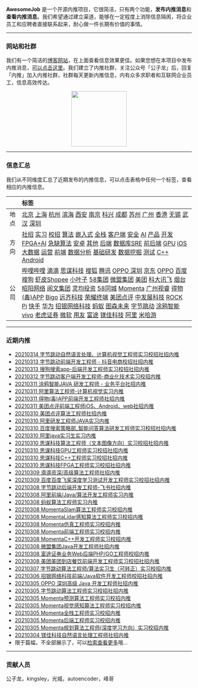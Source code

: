 
 

**AwesomeJob** 是一个开源内推项目，它很简洁，只有两个功能，**发布内推消息**和**查看内推消息**。我们希望通过建立渠道，能够在一定程度上消除信息隔阂，将企业员工和应聘者直接联系起来，耐心做一件长期有价值的事情。

---

### 网站和社群

我们有一个简洁的[博客网站](https://awesomejob.gitee.io/)，在上面查看信息效果更佳。如果您想在本项目中发布内推消息，[可以点击这里](https://wj.qq.com/s2/8043669/40c0)。我们建立了内推社群，关注公众号「公子龙」后，回复「内推」加入内推社群，社群每天更新内推信息，内有众多求职者和互联网企业员工，信息高效传达。

<div align=center><img src="https://img-blog.csdnimg.cn/20210306220847278.jpg?x-oss-process=type_ZmFuZ3poZW5naGVpdGk,shadow_10,text_aHR0cHM6Ly9ibG9nLmNzZG4ubmV0L0RvSmludGlhbg==,size_16,color_FFFFFF,t_70#pic_center" width="150"/></div>


--- 
### 信息汇总

我们从不同维度汇总了近期发布的内推信息，可以点击表格中任何一个标签，查看相应的内推信息。

||标签|
|:---:|:---|
|地点|[北京](https://awesomejob.gitee.io/tags/北京)  [上海](https://awesomejob.gitee.io/tags/上海)  [杭州](https://awesomejob.gitee.io/tags/杭州)  [滨海](https://awesomejob.gitee.io/tags/滨海)  [西安](https://awesomejob.gitee.io/tags/西安)  [南京](https://awesomejob.gitee.io/tags/南京)  [科兴](https://awesomejob.gitee.io/tags/科兴)  [成都](https://awesomejob.gitee.io/tags/成都)  [苏州](https://awesomejob.gitee.io/tags/苏州)  [广州](https://awesomejob.gitee.io/tags/广州)  [香港](https://awesomejob.gitee.io/tags/香港)  [无锡](https://awesomejob.gitee.io/tags/无锡)  [武汉](https://awesomejob.gitee.io/tags/武汉)  [深圳](https://awesomejob.gitee.io/tags/深圳)|
|方向|[社招](https://awesomejob.gitee.io/series/社招)  [实习](https://awesomejob.gitee.io/series/实习)  [校招](https://awesomejob.gitee.io/series/校招)	[算法](https://awesomejob.gitee.io/categories/算法)  [嵌入式](https://awesomejob.gitee.io/categories/嵌入式)  [全栈](https://awesomejob.gitee.io/categories/全栈)  [客户端](https://awesomejob.gitee.io/categories/客户端)  [安全](https://awesomejob.gitee.io/categories/安全)  [AI](https://awesomejob.gitee.io/categories/ai)  [产品](https://awesomejob.gitee.io/categories/产品)  [开发](https://awesomejob.gitee.io/categories/开发)  [FPGA+AI](https://awesomejob.gitee.io/categories/fpga+ai)  [急缺算法](https://awesomejob.gitee.io/categories/急缺算法)  [安卓](https://awesomejob.gitee.io/categories/安卓)  [其他](https://awesomejob.gitee.io/categories/其他)  [后端](https://awesomejob.gitee.io/categories/后端)  [数据库SRE](https://awesomejob.gitee.io/categories/数据库sre)  [前后端](https://awesomejob.gitee.io/categories/前后端)  [GPU](https://awesomejob.gitee.io/categories/gpu)  [iOS](https://awesomejob.gitee.io/categories/ios)  [大数据](https://awesomejob.gitee.io/categories/大数据)  [运营](https://awesomejob.gitee.io/categories/运营)  [前端](https://awesomejob.gitee.io/categories/前端)  [数据分析](https://awesomejob.gitee.io/categories/数据分析)  [基础研发](https://awesomejob.gitee.io/categories/基础研发)  [数据挖掘](https://awesomejob.gitee.io/categories/数据挖掘)  [测试](https://awesomejob.gitee.io/categories/测试)  [C++](https://awesomejob.gitee.io/categories/c++)  [Android](https://awesomejob.gitee.io/categories/android)|
|公司|[哔哩哔哩](https://awesomejob.gitee.io/tags/哔哩哔哩)  [滴滴](https://awesomejob.gitee.io/tags/滴滴)  [思谋科技](https://awesomejob.gitee.io/tags/思谋科技)  [搜狐](https://awesomejob.gitee.io/tags/搜狐)  [腾讯](https://awesomejob.gitee.io/tags/腾讯)  [OPPO 深圳](https://awesomejob.gitee.io/tags/oppo-深圳)  [京东](https://awesomejob.gitee.io/tags/京东)  [OPPO](https://awesomejob.gitee.io/tags/oppo)  [百度](https://awesomejob.gitee.io/tags/百度)  [搜狗](https://awesomejob.gitee.io/tags/搜狗)  [虾皮Shopee](https://awesomejob.gitee.io/tags/虾皮shopee)  [小叶子](https://awesomejob.gitee.io/tags/小叶子)  [58集团](https://awesomejob.gitee.io/tags/58集团)  [微盟集团](https://awesomejob.gitee.io/tags/微盟集团)  [美团](https://awesomejob.gitee.io/tags/美团)  [科大讯飞](https://awesomejob.gitee.io/tags/科大讯飞)  [烟台昭阳网络](https://awesomejob.gitee.io/tags/烟台昭阳网络)  [阅文集团](https://awesomejob.gitee.io/tags/阅文集团)  [灵均投资](https://awesomejob.gitee.io/tags/灵均投资)  [58同城](https://awesomejob.gitee.io/tags/58同城)  [Momenta](https://awesomejob.gitee.io/tags/momenta)  [广州视睿](https://awesomejob.gitee.io/tags/广州视睿)  [得物(毒)APP](https://awesomejob.gitee.io/tags/得物(毒)app)  [Bigo](https://awesomejob.gitee.io/tags/bigo)  [远齐科技](https://awesomejob.gitee.io/tags/远齐科技)  [荣耀终端](https://awesomejob.gitee.io/tags/荣耀终端)  [美团点评](https://awesomejob.gitee.io/tags/美团点评)  [中发展科技](https://awesomejob.gitee.io/tags/中发展科技)  [ROCK Pi](https://awesomejob.gitee.io/tags/rock-pi)  [快手](https://awesomejob.gitee.io/tags/快手)  [华为](https://awesomejob.gitee.io/tags/华为)  [招银网络科技](https://awesomejob.gitee.io/tags/招银网络科技)  [蚂蚁](https://awesomejob.gitee.io/tags/蚂蚁)  [图森未来](https://awesomejob.gitee.io/tags/图森未来)  [字节跳动](https://awesomejob.gitee.io/tags/字节跳动)  [涂鸦智能](https://awesomejob.gitee.io/tags/涂鸦智能)  [vivo](https://awesomejob.gitee.io/tags/vivo)  [老虎证券](https://awesomejob.gitee.io/tags/老虎证券)  [微软](https://awesomejob.gitee.io/tags/微软)  [用友](https://awesomejob.gitee.io/tags/用友)  [富途](https://awesomejob.gitee.io/tags/富途)  [镁佳科技](https://awesomejob.gitee.io/tags/镁佳科技)  [阿里](https://awesomejob.gitee.io/tags/阿里)  [米哈游](https://awesomejob.gitee.io/tags/米哈游)|
--- 

### 近期内推 
- [20210314  字节跳动自然语言处理、计算机视觉工程师实习校招社招内推](https://awesomejob.gitee.io/posts/jobs/job_123)
- [20210313  字节跳动前端开发工程师 - 抖音电商校招社招内推](https://awesomejob.gitee.io/posts/jobs/job_122)
- [20210313  搜狗搜索app-后端开发工程师实习校招社招内推](https://awesomejob.gitee.io/posts/jobs/job_121)
- [20210312  字节跳动客户端开发工程师-商业化技术实习校招内推](https://awesomejob.gitee.io/posts/jobs/job_120)
- [20210311  涂鸦智能JAVA 研发工程师 - 业务平台社招内推](https://awesomejob.gitee.io/posts/jobs/job_119)
- [20210311  阿里算法工程师-计算机视觉实习内推](https://awesomejob.gitee.io/posts/jobs/job_118)
- [20210311  得物(毒)APP前端开发工程师社招内推](https://awesomejob.gitee.io/posts/jobs/job_117)
- [20210311  美团点评前端工程师iOS、Android、web社招内推](https://awesomejob.gitee.io/posts/jobs/job_116)
- [20210310  美团点评算法工程师社招内推](https://awesomejob.gitee.io/posts/jobs/job_115)
- [20210310  阿里研发工程师JAVA实习内推](https://awesomejob.gitee.io/posts/jobs/job_114)
- [20210310  百度搜索策略部_智能问答算法研发工程师实习校招社招内推](https://awesomejob.gitee.io/posts/jobs/job_113)
- [20210310  阿里java实习生实习内推](https://awesomejob.gitee.io/posts/jobs/job_112)
- [20210310  思谋科技算法工程师（文本图像方向）实习校招社招内推](https://awesomejob.gitee.io/posts/jobs/job_111)
- [20210310  思谋科技GPU工程师实习校招社招内推](https://awesomejob.gitee.io/posts/jobs/job_110)
- [20210310  思谋科技C++工程师实习校招社招内推](https://awesomejob.gitee.io/posts/jobs/job_109)
- [20210310  思谋科技FPGA工程师实习校招社招内推](https://awesomejob.gitee.io/posts/jobs/job_108)
- [20210309  滴滴资深/高级算法工程师社招内推](https://awesomejob.gitee.io/posts/jobs/job_107)
- [20210309  百度百度飞桨深度学习测试开发工程师实习校招社招内推](https://awesomejob.gitee.io/posts/jobs/job_106)
- [20210308  字节跳动后端开发工程师-飞书社招内推](https://awesomejob.gitee.io/posts/jobs/job_105)
- [20210308  阿里前端/Java/算法开发工程师实习内推](https://awesomejob.gitee.io/posts/jobs/job_104)
- [20210308  蚂蚁算法工程师实习内推](https://awesomejob.gitee.io/posts/jobs/job_103)
- [20210308  MomentaSlam算法工程师实习校招内推](https://awesomejob.gitee.io/posts/jobs/job_102)
- [20210308  MomentaLidar感知算法工程师实习校招内推](https://awesomejob.gitee.io/posts/jobs/job_101)
- [20210308  Momenta仿真工程师实习校招内推](https://awesomejob.gitee.io/posts/jobs/job_100)
- [20210308  Momenta前端工程师实习校招内推](https://awesomejob.gitee.io/posts/jobs/job_99)
- [20210308  MomentaC++开发工程师实习校招内推](https://awesomejob.gitee.io/posts/jobs/job_98)
- [20210308  微盟集团Java开发工程师社招内推](https://awesomejob.gitee.io/posts/jobs/job_97)
- [20210308  富途证券业务Web后端PHP/GO工程师校招内推](https://awesomejob.gitee.io/posts/jobs/job_96)
- [20210308  美团美团到店餐饮前端开发工程师实习校招社招内推](https://awesomejob.gitee.io/posts/jobs/job_95)
- [20210307  字节跳动算法工程师/算法实习生（可转正）实习校招内推](https://awesomejob.gitee.io/posts/jobs/job_94)
- [20210306  招银网络科技前端/Java软件开发工程师校招社招内推](https://awesomejob.gitee.io/posts/jobs/job_93)
- [20210305  OPPO 深圳高级 Java 开发工程师社招内推](https://awesomejob.gitee.io/posts/jobs/job_92)
- [20210305  字节跳动算法工程师实习校招社招内推](https://awesomejob.gitee.io/posts/jobs/job_91)
- [20210305  Momenta预测算法工程师实习校招内推](https://awesomejob.gitee.io/posts/jobs/job_90)
- [20210305  Momenta视觉感知算法工程师实习校招内推](https://awesomejob.gitee.io/posts/jobs/job_89)
- [20210305  Momenta全栈工程师实习校招内推](https://awesomejob.gitee.io/posts/jobs/job_88)
- [20210305  Momenta后端工程师实习校招内推](https://awesomejob.gitee.io/posts/jobs/job_87)
- [20210305  Momenta规划算法工程师(深度学习方向）实习校招内推](https://awesomejob.gitee.io/posts/jobs/job_86)
- [20210304  镁佳科技自然语言处理工程师社招内推](https://awesomejob.gitee.io/posts/jobs/job_85)
- 限于篇幅，不全部展示了，可以[检索查看更多](https://awesomejob.gitee.io/)哦...
--- 
### 贡献人员
公子龙，kingsley，光城，autoencoder，峰哥